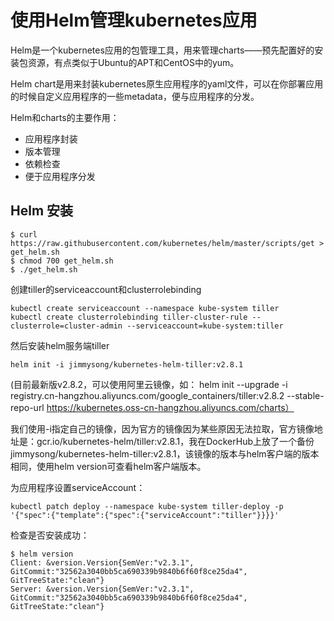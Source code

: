 # 使用Helm管理kubernetes应用

Helm是一个kubernetes应用的包管理工具，用来管理charts——预先配置好的安装包资源，有点类似于Ubuntu的APT和CentOS中的yum。


Helm chart是用来封装kubernetes原生应用程序的yaml文件，可以在你部署应用的时候自定义应用程序的一些metadata，便与应用程序的分发。



Helm和charts的主要作用：

* 应用程序封装
* 版本管理
* 依赖检查
* 便于应用程序分发

## Helm 安装

```
$ curl https://raw.githubusercontent.com/kubernetes/helm/master/scripts/get > get_helm.sh
$ chmod 700 get_helm.sh
$ ./get_helm.sh
```

创建tiller的serviceaccount和clusterrolebinding

```
kubectl create serviceaccount --namespace kube-system tiller
kubectl create clusterrolebinding tiller-cluster-rule --clusterrole=cluster-admin --serviceaccount=kube-system:tiller
```
然后安装helm服务端tiller

```
helm init -i jimmysong/kubernetes-helm-tiller:v2.8.1
```
(目前最新版v2.8.2，可以使用阿里云镜像，如： helm init --upgrade -i registry.cn-hangzhou.aliyuncs.com/google_containers/tiller:v2.8.2 --stable-repo-url https://kubernetes.oss-cn-hangzhou.aliyuncs.com/charts）

我们使用-i指定自己的镜像，因为官方的镜像因为某些原因无法拉取，官方镜像地址是：gcr.io/kubernetes-helm/tiller:v2.8.1，我在DockerHub上放了一个备份jimmysong/kubernetes-helm-tiller:v2.8.1，该镜像的版本与helm客户端的版本相同，使用helm version可查看helm客户端版本。

为应用程序设置serviceAccount：

```
kubectl patch deploy --namespace kube-system tiller-deploy -p '{"spec":{"template":{"spec":{"serviceAccount":"tiller"}}}}'
```
检查是否安装成功：
```
$ helm version
Client: &version.Version{SemVer:"v2.3.1", GitCommit:"32562a3040bb5ca690339b9840b6f60f8ce25da4", GitTreeState:"clean"}
Server: &version.Version{SemVer:"v2.3.1", GitCommit:"32562a3040bb5ca690339b9840b6f60f8ce25da4", GitTreeState:"clean"}
```
